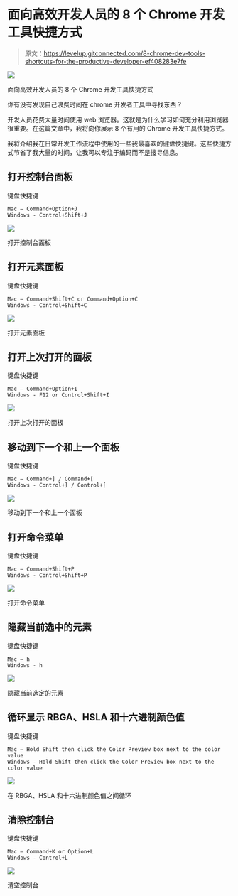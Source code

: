 # 面向高效开发人员的 8 个 Chrome 开发工具快捷方式

> 原文：<https://levelup.gitconnected.com/8-chrome-dev-tools-shortcuts-for-the-productive-developer-ef408283e7fe>

![](img/798eb0b09eddad805bddb43555aeee50.png)

面向高效开发人员的 8 个 Chrome 开发工具快捷方式

你有没有发现自己浪费时间在 chrome 开发者工具中寻找东西？

开发人员花费大量时间使用 web 浏览器。这就是为什么学习如何充分利用浏览器很重要。在这篇文章中，我将向你展示 8 个有用的 Chrome 开发工具快捷方式。

我将介绍我在日常开发工作流程中使用的一些我最喜欢的键盘快捷键。这些快捷方式节省了我大量的时间，让我可以专注于编码而不是搜寻信息。

## **打开控制台面板**

键盘快捷键

```
Mac — Command+Option+J
Windows - Control+Shift+J
```

![](img/0d346720ab29e4e206761d290163dd06.png)

打开控制台面板

## **打开元素面板**

键盘快捷键

```
Mac — Command+Shift+C or Command+Option+C
Windows - Control+Shift+C
```

![](img/89d37a2759339ba1339b323ded9ece64.png)

打开元素面板

## **打开上次打开的面板**

键盘快捷键

```
Mac — Command+Option+I
Windows - F12 or Control+Shift+I
```

![](img/5cf96cb71d404e084cac2be5bcb88bda.png)

打开上次打开的面板

## **移动到下一个和上一个面板**

键盘快捷键

```
Mac — Command+] / Command+[
Windows - Control+] / Control+[
```

![](img/8ca7f9ca9c35b01dd8b54e3b87856729.png)

移动到下一个和上一个面板

## 打开命令菜单

键盘快捷键

```
Mac — Command+Shift+P
Windows - Control+Shift+P
```

![](img/8b024d15acfe64294ad19018e9afbb31.png)

打开命令菜单

## **隐藏当前选中的元素**

键盘快捷键

```
Mac — h
Windows - h
```

![](img/dbe5c971ea4be3b635659952895e7dd3.png)

隐藏当前选定的元素

## **循环显示 RBGA、HSLA 和十六进制颜色值**

键盘快捷键

```
Mac — Hold Shift then click the Color Preview box next to the color value
Windows - Hold Shift then click the Color Preview box next to the    color value
```

![](img/e8231b9801f747fc0fa7e9fe82d98716.png)

在 RBGA、HSLA 和十六进制颜色值之间循环

## **清除控制台**

键盘快捷键

```
Mac — Command+K or Option+L
Windows - Control+L
```

![](img/93ec36fc3fd92aeceaff920629db50e3.png)

清空控制台